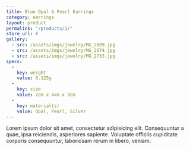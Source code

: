 ```yaml
---
title: Blue Opal & Pearl Earrings
category: earrings
layout: product
permalink: "/products/1/"
store_url: #
gallery:
  - src: /assets/imgs/jewelry/MG_2689.jpg
  - src: /assets/imgs/jewelry/MG_2674.jpg
  - src: /assets/imgs/jewelry/MG_2733.jpg
specs: 
  - 
    key: weight
    value: 0.125g
  - 
    key: size
    value: 2cm x 4xm x 3cm
  - 
    key: material(s)
    value: Opal, Pearl, Silver
---
```


Lorem ipsum dolor sit amet, consectetur adipisicing elit. Consequuntur a quae, ipsa reiciendis, asperiores sapiente. Voluptate officiis cupiditate corporis consequuntur, laboriosam rerum in libero, veniam.
